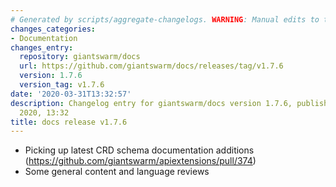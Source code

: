 ```yaml
---
# Generated by scripts/aggregate-changelogs. WARNING: Manual edits to this files will be overwritten.
changes_categories:
- Documentation
changes_entry:
  repository: giantswarm/docs
  url: https://github.com/giantswarm/docs/releases/tag/v1.7.6
  version: 1.7.6
  version_tag: v1.7.6
date: '2020-03-31T13:32:57'
description: Changelog entry for giantswarm/docs version 1.7.6, published on 31 March
  2020, 13:32
title: docs release v1.7.6
---
```


- Picking up latest CRD schema documentation additions (https://github.com/giantswarm/apiextensions/pull/374)
- Some general content and language reviews
